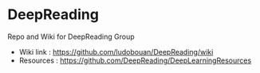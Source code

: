 # DeepReading
Repo and Wiki for DeepReading Group

* Wiki link : https://github.com/ludobouan/DeepReading/wiki
* Resources : https://github.com/DeepReading/DeepLearningResources
